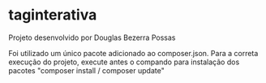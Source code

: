 taginterativa
=============

Projeto desenvolvido por Douglas Bezerra Possas

Foi utilizado um único pacote adicionado ao composer.json. Para a correta execução do projeto, execute antes o compando para instalação dos pacotes "composer install / composer update"
